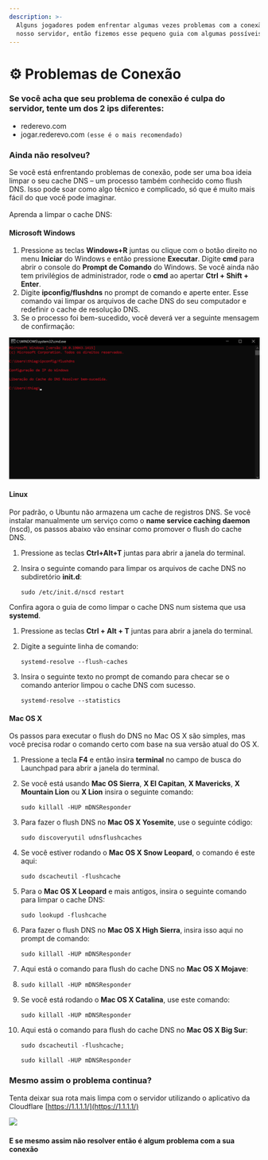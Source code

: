```yaml
---
description: >-
  Alguns jogadores podem enfrentar algumas vezes problemas com a conexão em
  nosso servidor, então fizemos esse pequeno guia com algumas possíveis soluções
---
```


# ⚙ Problemas de Conexão

### Se você acha que seu problema de conexão é culpa do servidor, tente um dos 2 ips diferentes:

* rederevo.com
* jogar.rederevo.com `(esse é o mais recomendado)`

### Ainda não resolveu?

Se você está enfrentando problemas de conexão, pode ser uma boa ideia limpar o seu cache DNS – um processo também conhecido como flush DNS. Isso pode soar como algo técnico e complicado, só que é muito mais fácil do que você pode imaginar.\
\
Aprenda a limpar o cache DNS:

#### **Microsoft Windows**

1. Pressione as teclas **Windows+R** juntas ou clique com o botão direito no menu **Iniciar** do Windows e então pressione **Executar**. Digite **cmd** para abrir o console do **Prompt de Comando** do Windows.  Se você ainda não tem privilégios de administrador, rode o **cmd** ao apertar **Ctrl + Shift + Enter**.
2. Digite **ipconfig/flushdns** no prompt de comando e aperte enter. Esse comando vai limpar os arquivos de cache DNS do seu computador e redefinir o cache de resolução DNS.
3. Se o processo foi bem-sucedido, você deverá ver a seguinte mensagem de confirmação:

![](<../.gitbook/assets/image (2) (1) (1) (1) (1).png>)

#### Linux <a href="#h-linux" id="h-linux"></a>

Por padrão, o Ubuntu não armazena um cache de registros DNS. Se você instalar manualmente um serviço como o **name service caching daemon** (nscd), os passos abaixo vão ensinar como promover o flush do cache DNS.

1. Pressione as teclas **Ctrl+Alt+T** juntas para abrir a janela do terminal.
2.  Insira o seguinte comando para limpar os arquivos de cache DNS no subdiretório **init.d**:

    ```
    sudo /etc/init.d/nscd restart
    ```

Confira agora o guia de como limpar o cache DNS num sistema que usa **systemd**.

1. Pressione as teclas **Ctrl + Alt + T** juntas para abrir a janela do terminal.
2.  Digite a seguinte linha de comando:

    ```
    systemd-resolve --flush-caches
    ```
3.  Insira o seguinte texto no prompt de comando para checar se o comando anterior limpou o cache DNS com sucesso.

    ```
    systemd-resolve --statistics
    ```

#### Mac OS X <a href="#h-mac-os-x" id="h-mac-os-x"></a>

Os passos para executar o flush do DNS no Mac OS X são simples, mas você precisa rodar o comando certo com base na sua versão atual do OS X.

1. Pressione a tecla **F4** e então insira **terminal** no campo de busca do Launchpad para abrir a janela do terminal.
2.  Se você está usando **Mac OS Sierra**, **X El Capitan**, **X Mavericks**, **X Mountain Lion** ou **X Lion** insira o seguinte comando:

    ```
    sudo killall -HUP mDNSResponder
    ```
3.  Para fazer o flush DNS no **Mac OS X Yosemite**, use o seguinte código:

    ```
    sudo discoveryutil udnsflushcaches
    ```
4.  Se você estiver rodando o **Mac OS X Snow Leopard**, o comando é este aqui:

    ```
    sudo dscacheutil -flushcache
    ```
5.  Para o **Mac OS X Leopard** e mais antigos, insira o seguinte comando para limpar o cache DNS:

    ```
    sudo lookupd -flushcache
    ```
6.  Para fazer o flush DNS no **Mac OS X High Sierra**, insira isso aqui no prompt de comando:

    ```
    sudo killall -HUP mDNSResponder
    ```
7. Aqui está o comando para flush do cache DNS no **Mac OS X Mojave**:
8. ```
   sudo killall -HUP mDNSResponder
   ```
9.  Se você está rodando o **Mac OS X Catalina**, use este comando:

    ```
    sudo killall -HUP mDNSResponder
    ```
10. Aqui está o comando para flush do cache DNS no **Mac OS X Big Sur**:

    ```
    sudo dscacheutil -flushcache;
    ```

    ```
    sudo killall -HUP mDNSResponder
    ```

### Mesmo assim o problema continua?

Tenta deixar sua rota mais limpa com o servidor utilizando o aplicativo da Cloudflare [https://1.1.1.1/](https://1.1.1.1/)

&#x20;                                                 ![](<../.gitbook/assets/image (1) (1).png>)

#### E se mesmo assim não resolver então é algum problema com a sua conexão
